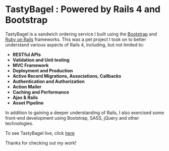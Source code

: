 # TastyBagel : Powered by Rails 4 and Bootstrap

TastyBagel is a sandwich ordering service I built using the [Bootstrap](http://getbootstrap.com/) and [Ruby on Rails](http://rubyonrails.org/) frameworks. This was a pet project I took on to better understand various aspects of Rails 4, including, but not limited to:

* **RESTful APIs** 
* **Validation and Unit testing** 
* **MVC Framework** 
* **Deployment and Production** 
* **Active Record Migrations, Associations, Callbacks** 
* **Authentication and Authorization** 
* **Action Mailer** 
* **Caching and Performance** 
* **Ajax & Rails** 
* **Asset Pipeline** 


In addition to gaining a deeper understanding of Rails, I also exercised some front-end development using Bootstrap, SASS, jQuery and other technologies. 


To see TastyBagel live, click [here](#) 


Thanks for checking out my work! 